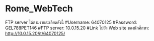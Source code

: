 # Rome_WebTech
FTP server ได้ตามรายละเอียดดังนี้
#Username: 64070125
#Password: GEL788PET146	
#FTP server: 10.0.15.20
#Link ไปยัง Web site ของนักศึกษา: http://10.0.15.20/it/64070125/
